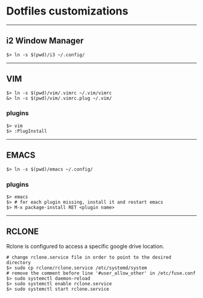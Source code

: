 # Dotfiles customizations

---
## i2 Window Manager
```console
$> ln -s $(pwd)/i3 ~/.config/
```

---
## VIM

```console
$> ln -s $(pwd)/vim/.vimrc ~/.vim/vimrc
&> ln -s $(pwd)/vim/.vimrc.plug ~/.vim/
```

### plugins
```console
$> vim
$> :PlugInstall
```
---
## EMACS
```console
$> ln -s $(pwd)/emacs ~/.config/
```

### plugins
```console
$> emacs
$> # for each plugin missing, install it and restart emacs
$> M-x package-install RET <plugin name>
```

---
## RCLONE
Rclone is configured to access a specific google drive location.

```console
# change rclone.service file in order to point to the desired directory
$> sudo cp rclone/rclone.service /etc/systemd/system
# remove the comment before line '#user_allow_other' in /etc/fuse.conf
$> sudo systemctl daemon-reload
$> sudo systemctl enable rclone.service
$> sudo systemctl start rclone.service
```

